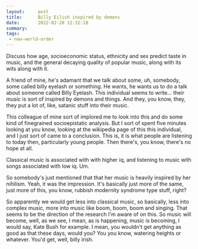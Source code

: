 ```yaml
---
layout:     post
title:      Billy Eilish inspired by demons
date:       2022-02-20 12:32:18
summary:    
tags:
 - new-world-order
---
```


Discuss how age, socioeconomic status, ethnicity and sex predict taste in music, and the general decaying quality of popular music, along with its wits along with it.

A friend of mine, he's adamant that we talk about some, uh, somebody, some called billy eyelash or something. He wants, he wants us to do a talk about someone called Billy Eyelash. This individual seems to write... their music is sort of inspired by demons and things. And they, you know, they, they put a lot of, like, satanic stuff into their music. 

This colleague of mine sort of implored me to look into this and do some kind of finegrained socioepistatic analysis. But I sort of spent five minutes looking at you know, looking at the wikipedia page of this this individual, and I just sort of came to a conclusion. This is, it is what people are listening to today then, particularly young people. Then there's, you know, there's no hope at all.

Classical music is associated with with higher iq, and listening to music with songs associated with low iq. Um. 

So somebody's just mentioned that that her music is heavily inspired by her nihilism. Yeah, it was the impression. It's basically just more of the same, just more of this, you know, rubbish modernity syndrome type stuff, right? 

So apparently we would get less into classical music, so basically, less into complex music, more into music like boom, boom, boom and singing. That seems to be the direction of the research I'm aware of on this. So music will become, well, as we see, I mean, as is happening, music is becoming, I would say, Kate Bush for example. I mean, you wouldn't get anything as good as that these days, would you? You you know, watering heights or whatever. You'd get, well, billy irish.
